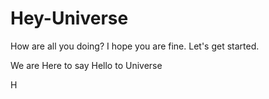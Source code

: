 # Hey-Universe
How are all you doing?
I hope you are fine.
Let's get started.

We are Here to say Hello to Universe

H
